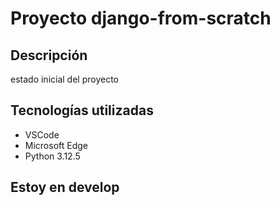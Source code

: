 # Proyecto django-from-scratch

## Descripción

estado inicial del proyecto

## Tecnologías utilizadas
- VSCode
- Microsoft Edge
- Python 3.12.5

## Estoy en develop